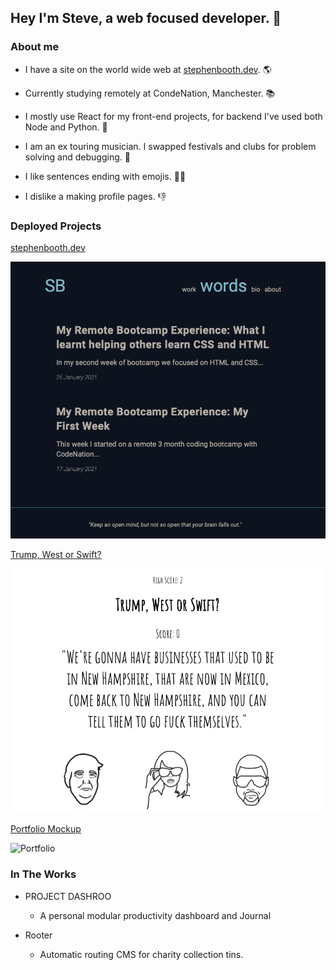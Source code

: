 ## Hey I'm Steve, a web focused developer. 👋

### About me

- I have a site on the world wide web at [stephenbooth.dev](https://www.stephenbooth.dev). 🌎

- Currently studying remotely at CondeNation, Manchester. 📚
- I mostly use React for my front-end projects, for backend I've used both Node and Python. 🐍
- I am an ex touring musician. I swapped festivals and clubs for problem solving and debugging. 🙌
- I like sentences ending with emojis. 🤷‍♂️
- I dislike a making profile pages. 👎

### Deployed Projects

[stephenbooth.dev](https://www.stephenbooth.dev)

![Personal Dev Blog](images/blog.png)

[Trump, West or Swift?](https://boothscript.github.io/west-trump-swift)

![Trump, West or Swift](images/trump-west-swift.png)

[Portfolio Mockup](https://boothscript.github.io/portfolio2)

![Portfolio](images/porftolio.png)

### In The Works

- PROJECT DASHROO
  - A personal modular productivity dashboard and Journal

- Rooter
  - Automatic routing CMS for charity collection tins.
